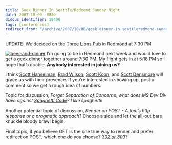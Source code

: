 ```yaml
---
title: Geek Dinner In Seattle/Redmond Sunday Night
date: 2007-10-09 -0800
disqus_identifier: 18406
tags: [conferences]
redirect_from: "/archive/2007/10/08/geek-dinner-in-seattleredmond-sunday-night.aspx/"
---
```


UPDATE: We decided on the [Three Lions
Pub](http://thethreelionspub.com/thethreelionspub.htm "3 lions pub website")
in Redmond at 7:30 PM

[![beer-and-dinner](https://haacked.com/images/haacked_com/WindowsLiveWriter/GeekDinnerInRedmondSundayNight_14DA5/beer-and-dinner_thumb_1.jpg)](https://haacked.com/images/haacked_com/WindowsLiveWriter/GeekDinnerInRedmondSundayNight_14DA5/beer-and-dinner_1.jpg)
I’m going to be in Redmond next week and would love to get a geek dinner
together around 7:30 PM. My flight gets in at 5:18 PM so I hope that’s
doable. **Anybody interested in joining us?**

I think [Scott
Hanselman](http://www.hanselman.com/blog/ "Scott Hanselman ComputerZen Blog"),
[Brad
Wilson](http://www.agileprogrammer.com/dotnetguy/ "Brad Wilson the .NET guy"),
[Scott
Koon](http://www.lazycoder.com/weblog/ "Scott Koon the Lazy Coder"), and
[Scott
Densmore](http://www.agileprogrammer.com/scottden/ "Scott Densmore of the CodePlex team") will
grace us with their presence. If you’re interested in showing up, post a
comment so we get a rough idea of numbers.

Topic for discussion, *Forget Separation of Concerns, what does MS Dev
Div have against [Spaghetti
Code](http://en.wikipedia.org/wiki/Spaghetti_code "Spaghetti code")? I
like spaghetti!*

Another potential topic of discussion, *Render on POST - A fool’s http
response or a pragmatic approach*? Choose a side and let the all-out
bare knuckle bloody brawl begin.

Final topic, if you believe GET is the one true way to render and prefer
redirect on POST, which one do you choose? *[302 or
303](http://www.w3.org/Protocols/rfc2616/rfc2616-sec10.html "Http Status Codes")*?

